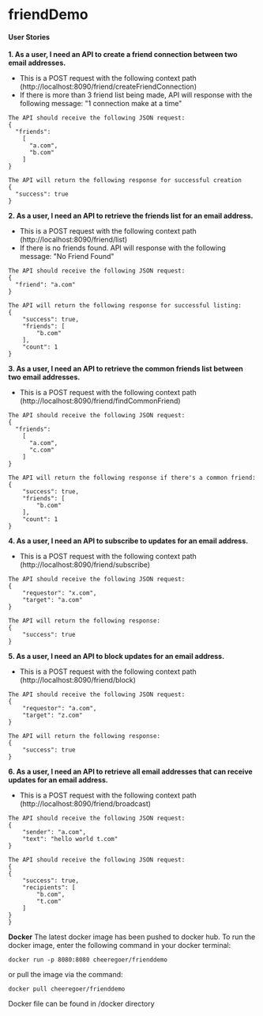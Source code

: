 # friendDemo

#### User Stories
**1. As a user, I need an API to create a friend connection between two email addresses.**
* This is a POST request with the following context path (http://localhost:8090/friend/createFriendConnection)
* If there is more than 3 friend list being made, 
API will response with the following message: "1 connection make at a time"
```
The API should receive the following JSON request:
{
  "friends":
    [
      "a.com",
      "b.com"
    ]
}
```

```
The API will return the following response for successful creation
{
  "success": true
}
```

**2. As a user, I need an API to retrieve the friends list for an email address.**
* This is a POST request with the following context path (http://localhost:8090/friend/list)
* If there is no friends found. 
API will response with the following message: "No Friend Found"
```
The API should receive the following JSON request:
{
  "friend": "a.com"
}
```

```
The API will return the following response for successful listing:
{
    "success": true,
    "friends": [
        "b.com"
    ],
    "count": 1
}
```

**3. As a user, I need an API to retrieve the common friends list between two email addresses.**
* This is a POST request with the following context path (http://localhost:8090/friend/findCommonFriend)
```
The API should receive the following JSON request:
{
  "friends":
    [
      "a.com",
      "c.com"
    ]
}
```
```
The API will return the following response if there's a common friend:
{
    "success": true,
    "friends": [
        "b.com"
    ],
    "count": 1
}

```

**4. As a user, I need an API to subscribe to updates for an email address.**
* This is a POST request with the following context path (http://localhost:8090/friend/subscribe)
```
The API should receive the following JSON request:
{
	"requestor": "x.com",
	"target": "a.com"
}
```
```
The API will return the following response:
{
    "success": true
}
```

**5. As a user, I need an API to block updates for an email address.**
* This is a POST request with the following context path (http://localhost:8090/friend/block)
```
The API should receive the following JSON request:
{
	"requestor": "a.com",
	"target": "z.com"
}
```
```
The API will return the following response:
{
    "success": true
}
```

**6. As a user, I need an API to retrieve all email addresses that can receive updates for an email address.**
* This is a POST request with the following context path (http://localhost:8090/friend/broadcast)
```
The API should receive the following JSON request:
{
	"sender": "a.com",
	"text": "hello world t.com"
}
```
```
The API should receive the following JSON request:
{
{
    "success": true,
    "recipients": [
        "b.com",
        "t.com"
    ]
}
}
```

**Docker**
The latest docker image has been pushed to docker hub. To run the docker image, enter the following command in your docker terminal:
```
docker run -p 8080:8080 cheeregoer/frienddemo
```
or pull the image via the command:
```
docker pull cheeregoer/frienddemo
```

Docker file can be found in /docker directory

